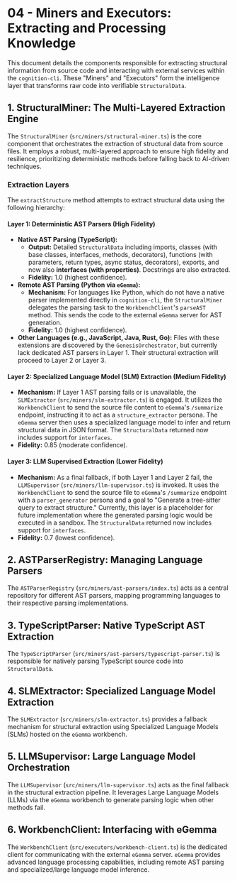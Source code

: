 # 04 - Miners and Executors: Extracting and Processing Knowledge

This document details the components responsible for extracting structural information from source code and interacting with external services within the `cognition-cli`. These "Miners" and "Executors" form the intelligence layer that transforms raw code into verifiable `StructuralData`.

## 1. StructuralMiner: The Multi-Layered Extraction Engine

The `StructuralMiner` (`src/miners/structural-miner.ts`) is the core component that orchestrates the extraction of structural data from source files. It employs a robust, multi-layered approach to ensure high fidelity and resilience, prioritizing deterministic methods before falling back to AI-driven techniques.

### Extraction Layers

The `extractStructure` method attempts to extract structural data using the following hierarchy:

#### Layer 1: Deterministic AST Parsers (High Fidelity)

- **Native AST Parsing (TypeScript):**
  - **Output:** Detailed `StructuralData` including imports, classes (with base classes, interfaces, methods, decorators), functions (with parameters, return types, async status, decorators), exports, and now also **interfaces (with properties)**. Docstrings are also extracted.
  - **Fidelity:** 1.0 (highest confidence).
- **Remote AST Parsing (Python via `eGemma`):**
  - **Mechanism:** For languages like Python, which do not have a native parser implemented directly in `cognition-cli`, the `StructuralMiner` delegates the parsing task to the `WorkbenchClient`'s `parseAST` method. This sends the code to the external `eGemma` server for AST generation.
  - **Fidelity:** 1.0 (highest confidence).
- **Other Languages (e.g., JavaScript, Java, Rust, Go):** Files with these extensions are discovered by the `GenesisOrchestrator`, but currently lack dedicated AST parsers in Layer 1. Their structural extraction will proceed to Layer 2 or Layer 3.

#### Layer 2: Specialized Language Model (SLM) Extraction (Medium Fidelity)

- **Mechanism:** If Layer 1 AST parsing fails or is unavailable, the `SLMExtractor` (`src/miners/slm-extractor.ts`) is engaged. It utilizes the `WorkbenchClient` to send the source file content to `eGemma`'s `/summarize` endpoint, instructing it to act as a `structure_extractor` persona. The `eGemma` server then uses a specialized language model to infer and return structural data in JSON format. The `StructuralData` returned now includes support for `interfaces`.
- **Fidelity:** 0.85 (moderate confidence).

#### Layer 3: LLM Supervised Extraction (Lower Fidelity)

- **Mechanism:** As a final fallback, if both Layer 1 and Layer 2 fail, the `LLMSupervisor` (`src/miners/llm-supervisor.ts`) is invoked. It uses the `WorkbenchClient` to send the source file to `eGemma`'s `/summarize` endpoint with a `parser_generator` persona and a goal to "Generate a tree-sitter query to extract structure." Currently, this layer is a placeholder for future implementation where the generated parsing logic would be executed in a sandbox. The `StructuralData` returned now includes support for `interfaces`.
- **Fidelity:** 0.7 (lowest confidence).

## 2. ASTParserRegistry: Managing Language Parsers

The `ASTParserRegistry` (`src/miners/ast-parsers/index.ts`) acts as a central repository for different AST parsers, mapping programming languages to their respective parsing implementations.

## 3. TypeScriptParser: Native TypeScript AST Extraction

The `TypeScriptParser` (`src/miners/ast-parsers/typescript-parser.ts`) is responsible for natively parsing TypeScript source code into `StructuralData`.

## 4. SLMExtractor: Specialized Language Model Extraction

The `SLMExtractor` (`src/miners/slm-extractor.ts`) provides a fallback mechanism for structural extraction using Specialized Language Models (SLMs) hosted on the `eGemma` workbench.

## 5. LLMSupervisor: Large Language Model Orchestration

The `LLMSupervisor` (`src/miners/llm-supervisor.ts`) acts as the final fallback in the structural extraction pipeline. It leverages Large Language Models (LLMs) via the `eGemma` workbench to generate parsing logic when other methods fail.

## 6. WorkbenchClient: Interfacing with eGemma

The `WorkbenchClient` (`src/executors/workbench-client.ts`) is the dedicated client for communicating with the external `eGemma` server. `eGemma` provides advanced language processing capabilities, including remote AST parsing and specialized/large language model inference.
